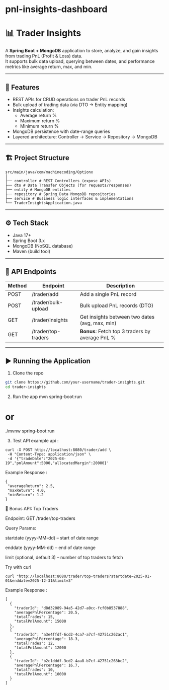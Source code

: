 # pnl-insights-dashboard

# 📊 Trader Insights

A **Spring Boot + MongoDB** application to store, analyze, and gain insights from trading PnL (Profit & Loss) data.  
It supports bulk data upload, querying between dates, and performance metrics like average return, max, and min.

---

## 🚀 Features

- REST APIs for CRUD operations on trader PnL records
- Bulk upload of trading data (via DTO → Entity mapping)
- Insights calculation:
  - Average return %
  - Maximum return %
  - Minimum return %
- MongoDB persistence with date-range queries
- Layered architecture: Controller → Service → Repository → MongoDB

---

## 🏗️ Project Structure

```
src/main/java/com/machinecoding/Optionx
│
├── controller # REST Controllers (expose APIs)
├── dto # Data Transfer Objects (for requests/responses)
├── entity # MongoDB entities
├── repository # Spring Data MongoDB repositories
├── service # Business logic interfaces & implementations
└── TraderInsightsApplication.java
```



---

## ⚙️ Tech Stack

- Java 17+
- Spring Boot 3.x
- MongoDB (NoSQL database)
- Maven (build tool)

---

## 📌 API Endpoints

| Method | Endpoint                   | Description                                         |
|--------|----------------------------|-----------------------------------------------------|
| POST   | /trader/add                | Add a single PnL record                             |
| POST   | /trader/bulk-upload        | Bulk upload PnL records (DTO)                       |
| GET    | /trader/insights           | Get insights between two dates (avg, max, min)     |
| GET    | /trader/top-traders        | **Bonus**: Fetch top 3 traders by average PnL %    |

---

## ▶️ Running the Application

1. Clone the repo
```bash
git clone https://github.com/your-username/trader-insights.git
cd trader-insights
```

2. Run the app
mvn spring-boot:run
# or
./mvnw spring-boot:run


3. Test API
example api :
```
curl -X POST http://localhost:8080/trader/add \
 -H "Content-Type: application/json" \
 -d '{"tradeDate":"2025-08-19","pnlAmount":5000,"allocatedMargin":20000}'
```


Example Response : 
```
{
 "averageReturn": 2.5,
 "maxReturn": 4.0,
 "minReturn": 1.2
}
```

🌟 Bonus API: Top Traders

Endpoint: GET /trader/top-traders

Query Params:

startdate (yyyy-MM-dd) – start of date range

enddate (yyyy-MM-dd) – end of date range

limit (optional, default 3) – number of top traders to fetch


Try with curl
```
curl "http://localhost:8080/trader/top-traders?startdate=2025-01-01&enddate=2025-12-31&limit=3"
```

Example Response : 
```
[
  {
    "traderId": "d8d32089-94a5-42d7-a0cc-fcf0b8537888",
    "averagePnlPercentage": 20.5,
    "totalTrades": 15,
    "totalPnlAmount": 15000
  },
  {
    "traderId": "a3e4ffdf-6cd2-4ca7-a7cf-42751c262ac1",
    "averagePnlPercentage": 18.3,
    "totalTrades": 12,
    "totalPnlAmount": 12000
  },
  {
    "traderId": "b2c1dddf-3cd2-4aa8-b7cf-42751c263bc2",
    "averagePnlPercentage": 16.7,
    "totalTrades": 10,
    "totalPnlAmount": 10000
  }
]
```
